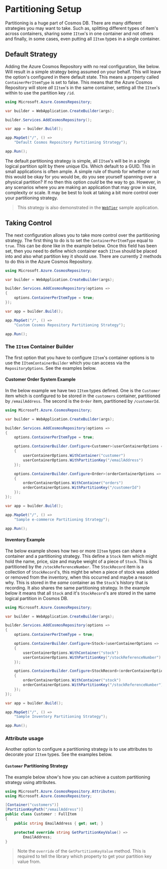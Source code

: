 # Partitioning Setup

Partitioning is a huge part of Cosmos DB. There are many different strategies you may want to take. Such as, splitting different types of item's across containers, sharing some `IItem`'s in one container and not others and finally, in some cases, even putting all `IItem` types in a single container.

## Default Strategy

Adding the Azure Cosmos Repository with no real configuration, like below. Will result in a simple strategy being assumed on your behalf. This will leave the option's configured in there default state. This means a property called `ContainerPerItemType` is set to false. This means that the Azure Cosmos Repository will store _all_ `IItem`'s in the same container, setting all the `IItem`'s within to use the partition key `/id`.

```c#
using Microsoft.Azure.CosmosRepository;

var builder = WebApplication.CreateBuilder(args);

builder.Services.AddCosmosRepository();

var app = builder.Build();

app.MapGet("/", () => 
    "Default Cosmos Repository Partitioning Strategy");

app.Run();
```

The default partitioning strategy is simple, all `IItem`'s will be in a single logical partition split by there unique IDs. Which default to a GUID. This in small applications is often ample. A simple rule of thumb for whether or not this would be okay for you would be, do you see yourself spanning over a physical partition? If no then this option _could_ be the way to go. However, in any scenarios where you are making an application that may grow in size, complexity or scale. It may be best to look at taking a bit more control over your partitioning strategy.

> This strategy is also demonstrated in the [`WebTier`](https://github.com/IEvangelist/azure-cosmos-dotnet-repository/tree/main/samples/WebTier) sample application.

## Taking Control

The next configuration allows you to take more control over the partitioning strategy. The first thing to do is to set the `ContainerPerItemType` equal to `true`. This can be done like in the example below. Once this field has been set, then you need to define which container each `IItem` should be placed into and also what partition key it should use. There are currently 2 methods to do this in the Azure Cosmos Repository.

```csharp
using Microsoft.Azure.CosmosRepository;

var builder = WebApplication.CreateBuilder(args);

builder.Services.AddCosmosRepository(options => 
{
    options.ContainerPerItemType = true;
});

var app = builder.Build();

app.MapGet("/", () => 
    "Custom Cosmos Repository Partitioning Strategy");

app.Run();
```

### The `IItem` Container Builder

The first option that you have to configure `IItem`'s container options is to use the `IItemContainerBuilder` which you can access via the `RepositoryOptions`. See the examples below.

#### Customer Order System Example

In the below example we have two `IItem` types defined. One is the `Customer` item which is configured to be stored in the `customers` container, partitioned by `/emailAddress`. The second is the `Order` item, partitioned by `/customerId`.

```csharp
using Microsoft.Azure.CosmosRepository;

var builder = WebApplication.CreateBuilder(args);

builder.Services.AddCosmosRepository(options => 
{
    options.ContainerPerItemType = true;

    options.ContainerBuilder.Configure<Customer>(userContainerOptions => 
    {    
        userContainerOptions.WithContainer("customer")
        userContainerOptions.WithPartitionKey("/emailAddress")
    });

    options.ContainerBuilder.Configure<Order>(orderContainerOptions => 
    {    
        orderContainerOptions.WithContainer("orders")
        orderContainerOptions.WithPartitionKey("/customerId")
    });
});

var app = builder.Build();

app.MapGet("/", () => 
    "Sample e-commerce Partitioning Strategy");

app.Run();
```

#### Inventory Example

The below example shows how two or more `IItem` types can share a container and a partitioning strategy. This define a `Stock` item which might hold the name, price, size and maybe weight of a piece of `Stock`. This is partitioned by the `/stockReferenceNumber`. The `StockRecord` item is a collection of `StockRecord`'s, this might be when a piece of stock was added or removed from the inventory, when this occurred and maybe a reason why. This is stored in the _same_ container as the `Stock`'s history that is recording. It also shares the same partitioning strategy. In the example below it means that all `Stock` and it's `StockRecord`'s are stored in the same logical partition in Cosmos DB.
 
```csharp
using Microsoft.Azure.CosmosRepository;

var builder = WebApplication.CreateBuilder(args);

builder.Services.AddCosmosRepository(options => 
{
    options.ContainerPerItemType = true;

    options.ContainerBuilder.Configure<Stock>(userContainerOptions => 
    {    
        userContainerOptions.WithContainer("stock")
        userContainerOptions.WithPartitionKey("/stockReferenceNumber")
    });

    options.ContainerBuilder.Configure<StockRecord>(orderContainerOptions => 
    {    
        orderContainerOptions.WithContainer("stock")
        orderContainerOptions.WithPartitionKey("/stockReferenceNumber")
    });
});

var app = builder.Build();

app.MapGet("/", () => 
    "Sample Inventory Partitioning Strategy");

app.Run();
```

### Attribute usage

Another option to configure a partitioning strategy is to use attributes to decorate your `IItem` types. See the examples below.

#### `Customer` Partitioning Strategy

The example below show's how you can achieve a custom partitioning strategy using attributes.

```csharp
using Microsoft.Azure.CosmosRepository.Attributes;
using Microsoft.Azure.CosmosRepository;

[Container("customers")]
[PartitionKeyPath("/emailAddress")]
public class Customer : FullItem
{
    public string EmailAddress { get; set; }

    protected override string GetPartitionKeyValue() => 
        EmailAddress; 
}
```

> Note the `override` of the `GetPartitionKeyValue` method. This is required to tell the library which property to get your partition key value from.

